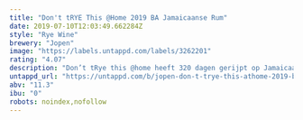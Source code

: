 ```yaml
---
title: "Don't tRYE This @Home 2019 BA Jamaicaanse Rum"
date: 2019-07-10T12:03:49.662284Z
style: "Rye Wine"
brewery: "Jopen"
image: "https://labels.untappd.com/labels/3262201"
rating: "4.07"
description: "Don’t tRye this @home heeft 320 dagen gerijpt op Jamaicaanse rum vaten. Aroma’s van rood fruit, karamel en vanille. Door de lange rijping heeft het bier een duidelijk houtkarakter gekregen. Siropig en fruitig met tonen van vanille en een lange zoete afdronk. Bovendien zit er een lekker scherp kantje aan, afkomstig van de Jamaicaanse rum."
untappd_url: "https://untappd.com/b/jopen-don-t-trye-this-athome-2019-ba-jamaicaanse-rum/3262201"
abv: "11.3"
ibu: "0"
robots: noindex,nofollow
---
```


